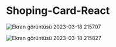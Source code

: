 # Shoping-Card-React
![Ekran görüntüsü 2023-03-18 215707](https://user-images.githubusercontent.com/100142188/226130883-22cf809b-9159-4da3-a2a8-db79b53d8ae7.png)

![Ekran görüntüsü 2023-03-18 215827](https://user-images.githubusercontent.com/100142188/226130900-d30bd8d9-6f3e-4d5e-8c6c-5b41fc05ecb8.png)

